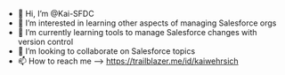 - 👋 Hi, I’m @Kai-SFDC
- 👀 I’m interested in learning other aspects of managing Salesforce orgs
- 🌱 I’m currently learning tools to manage Salesforce changes with version control
- 💞️ I’m looking to collaborate on Salesforce topics
- 📫 How to reach me --> https://trailblazer.me/id/kaiwehrsich

<!---
Kai-SFDC/Kai-SFDC is a ✨ special ✨ repository because its `README.md` (this file) appears on your GitHub profile.
You can click the Preview link to take a look at your changes.
--->
